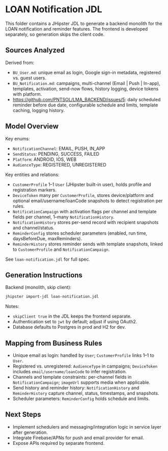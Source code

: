# LOAN Notification JDL

This folder contains a JHipster JDL to generate a backend monolith for the LOAN notification and reminder features. The frontend is developed separately, so generation skips the client code.

## Sources Analyzed

Derived from:
- `BU_User.md`: unique email as login, Google sign-in metadata, registered vs. guest users.
- `BU_Notification.md`: campaigns, multi-channel (Email | Push | In-app), templates, activation, send-now flows, history logging, device tokens with platform.
- https://github.com/PNTSOL/LMA_BACKEND/issues/5: daily scheduled reminder before due date, configurable schedule and limits, template caching, logging history.

## Model Overview

Key enums:
- `NotificationChannel`: EMAIL, PUSH, IN_APP
- `SendStatus`: PENDING, SUCCESS, FAILED
- `Platform`: ANDROID, IOS, WEB
- `AudienceType`: REGISTERED, UNREGISTERED

Key entities and relations:
- `CustomerProfile` 1–1 `User` (JHipster built-in user), holds profile and registration markers.
- `DeviceToken` many per `CustomerProfile`, stores device/platform and optional email/username/loanCode snapshots to detect registration per rules.
- `NotificationCampaign` with activation flags per channel and template fields per channel, 1–many `NotificationHistory`.
- `NotificationHistory` stores per-send record with recipient snapshots and channel/status.
- `ReminderConfig` stores scheduler parameters (enabled, run time, daysBeforeDue, maxReminders).
- `ReminderHistory` stores reminder sends with template snapshots, linked to `CustomerProfile` and `NotificationCampaign`.

See `loan-notification.jdl` for full spec.

## Generation Instructions

Backend (monolith, skip client):

```bash
jhipster import-jdl loan-notification.jdl
```

Notes:
- `skipClient true` in the JDL keeps the frontend separate.
- Authentication set to `jwt` by default; adjust if using OAuth2.
- Database defaults to Postgres in prod and H2 for dev.

## Mapping from Business Rules
- Unique email as login: handled by `User`; `CustomerProfile` links 1–1 to `User`.
- Registered vs. unregistered: `AudienceType` in campaigns; `DeviceToken` includes `email/username/loanCode` to infer registration.
- Channels and template constraints: per-channel fields in `NotificationCampaign`; `imageUrl` supports media when applicable.
- Send history and reminder history: `NotificationHistory` and `ReminderHistory` capture channel, status, timestamps, and snapshots.
- Scheduler parameters: `ReminderConfig` holds schedule and limits.

## Next Steps
- Implement schedulers and messaging/integration logic in service layer after generation.
- Integrate Firebase/APNs for push and email provider for email.
- Expose APIs required by separate frontend.
